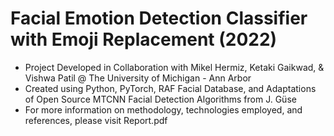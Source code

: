 # Facial Emotion Detection Classifier with Emoji Replacement (2022)
- Project Developed in Collaboration with Mikel Hermiz, Ketaki Gaikwad, & Vishwa Patil @ The University of Michigan - Ann Arbor
- Created using Python, PyTorch, RAF Facial Database, and Adaptations of Open Source MTCNN Facial Detection Algorithms from J. Güse
- For more information on methodology, technologies employed, and references, please visit Report.pdf
